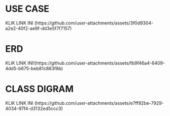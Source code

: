 <h1> USE CASE </h1>
KLIK LINK INI (https://github.com/user-attachments/assets/3f0d9304-a2e2-40f2-ae9f-dd3e5f7f7157) 
<h1> ERD </h1>
KLIK LINK INI!(https://github.com/user-attachments/assets/fb9f46a4-6409-4dd5-b675-beb81c883f8b)
<h1> CLASS DIGRAM</h1>
KLIK LINK INI (https://github.com/user-attachments/assets/e7ff92be-7929-4034-97f4-d3132ed5ccc3)



